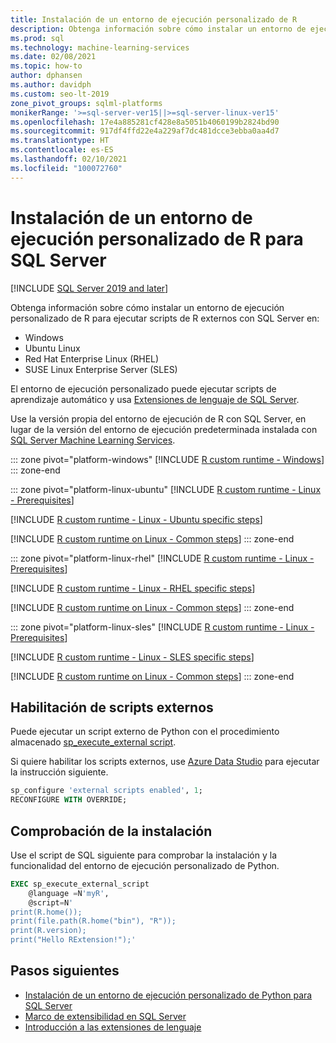 ```yaml
---
title: Instalación de un entorno de ejecución personalizado de R
description: Obtenga información sobre cómo instalar un entorno de ejecución personalizado de R para SQL Server mediante Extensiones de lenguaje. El entorno de ejecución personalizado de Python se puede usar para ejecutar scripts de aprendizaje automático.
ms.prod: sql
ms.technology: machine-learning-services
ms.date: 02/08/2021
ms.topic: how-to
author: dphansen
ms.author: davidph
ms.custom: seo-lt-2019
zone_pivot_groups: sqlml-platforms
monikerRange: '>=sql-server-ver15||>=sql-server-linux-ver15'
ms.openlocfilehash: 17e4a885281cf428e8a5051b4060199b2824bd90
ms.sourcegitcommit: 917df4ffd22e4a229af7dc481dcce3ebba0aa4d7
ms.translationtype: HT
ms.contentlocale: es-ES
ms.lasthandoff: 02/10/2021
ms.locfileid: "100072760"
---
```

# <a name="install-an-r-custom-runtime-for-sql-server"></a>Instalación de un entorno de ejecución personalizado de R para SQL Server

[!INCLUDE [SQL Server 2019 and later](../../includes/applies-to-version/sqlserver2019.md)]

Obtenga información sobre cómo instalar un entorno de ejecución personalizado de R para ejecutar scripts de R externos con SQL Server en:

+ Windows
+ Ubuntu Linux
+ Red Hat Enterprise Linux (RHEL)
+ SUSE Linux Enterprise Server (SLES)

El entorno de ejecución personalizado puede ejecutar scripts de aprendizaje automático y usa [Extensiones de lenguaje de SQL Server](../../language-extensions/language-extensions-overview.md).

Use la versión propia del entorno de ejecución de R con SQL Server, en lugar de la versión del entorno de ejecución predeterminada instalada con [SQL Server Machine Learning Services](../sql-server-machine-learning-services.md).

::: zone pivot="platform-windows"
[!INCLUDE [R custom runtime - Windows](includes/custom-runtime-r-windows.md)]
::: zone-end

::: zone pivot="platform-linux-ubuntu"
[!INCLUDE [R custom runtime - Linux - Prerequisites](includes/custom-runtime-r-linux-prerequisites.md)]

[!INCLUDE [R custom runtime - Linux - Ubuntu specific steps](includes/custom-runtime-r-linux-ubuntu.md)]

[!INCLUDE [R custom runtime on Linux - Common steps](includes/custom-runtime-r-linux-common.md)]
::: zone-end

::: zone pivot="platform-linux-rhel"
[!INCLUDE [R custom runtime - Linux - Prerequisites](includes/custom-runtime-r-linux-prerequisites.md)]

[!INCLUDE [R custom runtime - Linux - RHEL specific steps](includes/custom-runtime-r-linux-rhel.md)]

[!INCLUDE [R custom runtime on Linux - Common steps](includes/custom-runtime-r-linux-common.md)]
::: zone-end

::: zone pivot="platform-linux-sles"
[!INCLUDE [R custom runtime - Linux - Prerequisites](includes/custom-runtime-r-linux-prerequisites.md)]

[!INCLUDE [R custom runtime - Linux - SLES specific steps](includes/custom-runtime-r-linux-sles.md)]

[!INCLUDE [R custom runtime on Linux - Common steps](includes/custom-runtime-r-linux-common.md)]
::: zone-end

## <a name="enable-external-script"></a>Habilitación de scripts externos

Puede ejecutar un script externo de Python con el procedimiento almacenado [sp_execute_external script](../../relational-databases/system-stored-procedures/sp-execute-external-script-transact-sql.md).

Si quiere habilitar los scripts externos, use [Azure Data Studio](../../azure-data-studio/what-is-azure-data-studio.md) para ejecutar la instrucción siguiente.

```sql
sp_configure 'external scripts enabled', 1;
RECONFIGURE WITH OVERRIDE;  
```

## <a name="verify-installation"></a>Comprobación de la instalación

Use el script de SQL siguiente para comprobar la instalación y la funcionalidad del entorno de ejecución personalizado de Python.

```sql
EXEC sp_execute_external_script
    @language =N'myR',
    @script=N'
print(R.home());
print(file.path(R.home("bin"), "R"));
print(R.version);
print("Hello RExtension!");'
```

## <a name="next-steps"></a>Pasos siguientes

+ [Instalación de un entorno de ejecución personalizado de Python para SQL Server](custom-runtime-python.md)
+ [Marco de extensibilidad en SQL Server](../concepts/extensibility-framework.md)
+ [Introducción a las extensiones de lenguaje](../../language-extensions/language-extensions-overview.md)